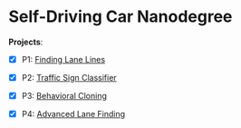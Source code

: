 # Self-Driving Car Nanodegree

**Projects**: 

  - [x] P1: [Finding Lane Lines](Term1/P1-Lane-Lines)   
  - [x] P2: [Traffic Sign Classifier](Term1/P2-Traffic-Sign-Classifier)
  - [x] P3: [Behavioral Cloning](Term1/P3-Behavioral_Cloning)
  - [x] P4: [Advanced Lane Finding](Term1/P4-Advanced-Lane-Finding)

